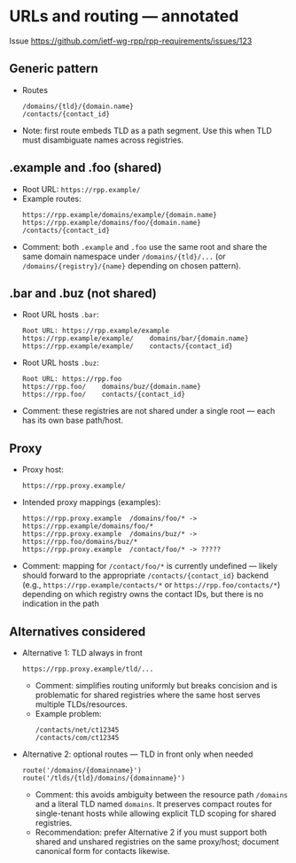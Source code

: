 # URLs and routing — annotated

Issue https://github.com/ietf-wg-rpp/rpp-requirements/issues/123

## Generic pattern
- Routes
    ```
    /domains/{tld}/{domain.name}
    /contacts/{contact_id}
    ```
- Note: first route embeds TLD as a path segment. Use this when TLD must disambiguate names across registries.

## .example and .foo (shared)
- Root URL: `https://rpp.example/`
- Example routes:
    ```
    https://rpp.example/domains/example/{domain.name}
    https://rpp.example/domains/foo/{domain.name}
    /contacts/{contact_id}
    ```
- Comment: both `.example` and `.foo` use the same root and share the same domain namespace under `/domains/{tld}/...` (or `/domains/{registry}/{name}` depending on chosen pattern).

## .bar and .buz (not shared)
- Root URL hosts `.bar`:
    ```
    Root URL: https://rpp.example/example
    https://rpp.example/example/    domains/bar/{domain.name}
    https://rpp.example/example/    contacts/{contact_id}
    ```
- Root URL hosts `.buz`:
    ```
    Root URL: https://rpp.foo
    https://rpp.foo/    domains/buz/{domain.name}
    https://rpp.foo/    contacts/{contact_id}
    ```
- Comment: these registries are not shared under a single root — each has its own base path/host.

## Proxy
- Proxy host:
    ```
    https://rpp.proxy.example/
    ```
- Intended proxy mappings (examples):
    ```
    https://rpp.proxy.example  /domains/foo/* -> https://rpp.example/domains/foo/*
    https://rpp.proxy.example  /domains/buz/* -> https://rpp.foo/domains/buz/*
    https://rpp.proxy.example  /contact/foo/* -> ?????
    ```
- Comment: mapping for `/contact/foo/*` is currently undefined — likely should forward to the appropriate `/contacts/{contact_id}` backend (e.g., `https://rpp.example/contacts/*` or `https://rpp.foo/contacts/*`) depending on which registry owns the contact IDs, but there is no indication in the path

## Alternatives considered
- Alternative 1: TLD always in front
    ```
    https://rpp.proxy.example/tld/...
    ```
    - Comment: simplifies routing uniformly but breaks concision and is problematic for shared registries where the same host serves multiple TLDs/resources.
    - Example problem:
        ```
        /contacts/net/ct12345
        /contacts/com/ct12345
        ```

- Alternative 2: optional routes — TLD in front only when needed
    ```
    route('/domains/{domainname}')
    route('/tlds/{tld}/domains/{domainname}')
    ```
    - Comment: this avoids ambiguity between the resource path `/domains` and a literal TLD named `domains`. It preserves compact routes for single-tenant hosts while allowing explicit TLD scoping for shared registries.
    - Recommendation: prefer Alternative 2 if you must support both shared and unshared registries on the same proxy/host; document canonical form for contacts likewise.
